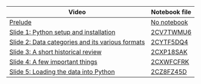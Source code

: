 <div align="center">

| Video | Notebook file |
|--------|--------|
|   <div align="left"> [Prelude](https://www.youtube.com/watch?v=w_jjrcvMDrE) | [No notebook](./) |
|   <div align="left"> [Slide 1: Python setup and installation](https://www.youtube.com/watch?v=WqffLDwtv0A) | [2CV7TWMU6](2CV7TWMU6)       |
|   <div align="left"> [Slide 2: Data categories and its various formats](https://www.youtube.com/watch?v=OfVzoK3Xj14)    |  [2CYTF5DQ4](2CYTF5DQ4)        |
|   <div align="left"> [Slide 3: A short historical review](https://www.youtube.com/watch?v=sO4bOlgfFzw)       | [2CXP18SAK](2CXP18SAK)      |
|   <div align="left"> [Slide 4: A few important things](https://www.youtube.com/watch?v=gOJV81Uykao)     | [2CXWFCFRK](2CXWFCFRK)       |
|   <div align="left"> [Slide 5: Loading the data into Python](https://www.youtube.com/watch?v=JijyBQPLj30) |  [2CZ8FZ45D](2CZ8FZ45D)                |  

<div align="left">
